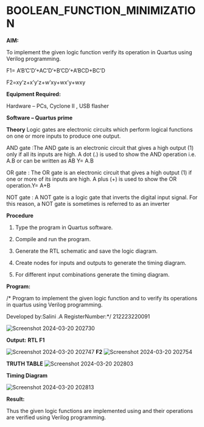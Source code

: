 # BOOLEAN_FUNCTION_MINIMIZATION

**AIM:**

To implement the given logic function verify its operation in Quartus using Verilog programming.

F1= A’B’C’D’+AC’D’+B’CD’+A’BCD+BC’D 

F2=xy’z+x’y’z+w’xy+wx’y+wxy

**Equipment Required:**

Hardware – PCs, Cyclone II , USB flasher

**Software – Quartus prime**

**Theory**
Logic gates are electronic circuits which perform logical functions on one or more inputs to produce one output.

AND gate :The AND gate is an electronic circuit that gives a high output (1) only if all its inputs are high. A dot (.) is used to show the AND operation i.e. A.B or can be written as AB Y= A.B

OR gate : The OR gate is an electronic circuit that gives a high output (1) if one or more of its inputs are high. A plus (+) is used to show the OR operation.Y= A+B

NOT gate : A NOT gate is a logic gate that inverts the digital input signal. For this reason, a NOT gate is sometimes is referred to as an inverter

**Procedure**

1.	Type the program in Quartus software.

2.	Compile and run the program.

3.	Generate the RTL schematic and save the logic diagram.

4.	Create nodes for inputs and outputs to generate the timing diagram.

5.	For different input combinations generate the timing diagram.


**Program:**

/* Program to implement the given logic function and to verify its operations in quartus using Verilog programming. 

Developed by:Salini .A RegisterNumber:*/ 212223220091


![Screenshot 2024-03-20 202730](https://github.com/salinianbzhgan/BOOLEAN_FUNCTION_MINIMIZATION/assets/145742862/8c3a8126-ff4c-4327-a815-fe839b9612b2)

**Output:**
**RTL**
**F1**

![Screenshot 2024-03-20 202747](https://github.com/salinianbzhgan/BOOLEAN_FUNCTION_MINIMIZATION/assets/145742862/43eecb59-50db-4625-a740-4868eaa402d7)
**F2**
![Screenshot 2024-03-20 202754](https://github.com/salinianbzhgan/BOOLEAN_FUNCTION_MINIMIZATION/assets/145742862/bae49e4d-aa75-4adc-be4d-addc6533d1b3)

**TRUTH TABLE**
![Screenshot 2024-03-20 202803](https://github.com/salinianbzhgan/BOOLEAN_FUNCTION_MINIMIZATION/assets/145742862/43b59338-a714-48c5-ab7f-88f91f9a484c)

**Timing Diagram**

![Screenshot 2024-03-20 202813](https://github.com/salinianbzhgan/BOOLEAN_FUNCTION_MINIMIZATION/assets/145742862/4c89a72a-164e-42ff-ae55-431b8e494b9e)



**Result:**

Thus the given logic functions are implemented using and their operations are verified using Verilog programming.

